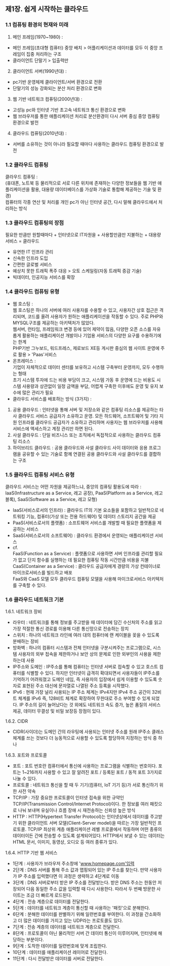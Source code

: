 ## 제1장. 쉽게 시작하는 클라우드
### 1.1 컴퓨팅 환경의 현재와 미래
1. 메인 프레임(1970~1980) : 
- 메인 프레임(초대형 컴퓨터) 중앙 배치 > 어플리케이션과 데이터를 모두 이 중앙 프레임이 집중 처리하는 구조  
- 클라이언트 단말기 > 입출력만
    
2. 클라이언트 서버(1990년대) :
- pc기반 운영체제 클라이언트/서버 환경으로 전환
- 단말기의 성능 강화되는 분산 처리 환경으로 변화

3. 웹 기반 네트워크 컴퓨팅(2000년대) :  
- 고성능 pc와 인터넷 기반 초고속 네트워크 통신 환경으로 변화
- 웹 브라우저를 통한 애플리케이션 처리로 분산환경이 다시 서버 중심 중앙 컴퓨팅 환경으로 발전

4. 클라우드 컴퓨팅(2010년대) :
- 서버를 소유하는 것이 아니라 필요할 때마다 사용하는 클라우드 컴퓨팅 환경으로 발전

### 1.2 클라우드 컴퓨팅
클라우드 컴퓨팅 :   
(휴대폰, 노트북 등 물리적으로 서로 다른 위치에 존재하는 다양한 정보들을 웹 기반 애플리케이션을 활용, 대용량 데이터베이스를 가상화 기술로 통합해 제공하는 기술 및 환경)  
컴퓨터의 각종 연산 및 처리를 개인 pc가 아닌 인터넷 공간, 다시 말해 클라우드에서 처리하는 방식  

### 1.3 클라우드 컴퓨팅의 장점
필요한 만큼만 원할때마다 + 인터넷으로 IT자원을 + 사용할만큼만 지불하는 + 대용량 서비스 = 클라우드
- 유연한 IT 인프라 관리
- 신속한 인프라 도입
- 간편한 글로벌 서비스
- 예상치 못한 트래픽 폭주 대응 > 오토 스케일링(자동 트래픽 증감 기술)
- 빅데이터, 인공지능 서비스를 확장
  
### 1.4 클라우드 컴퓨팅 유형
- 웹 호스팅 :  
웹 호스팅은 하나의 서버에 여러 사용자를 수용할 수 있고, 사용자간 상호 접근은 격리되며, 코드를 올려 사용자가 원하는 애플리케이션을 작동할 수 있다. 주로 PHP와 MYSQL구조를 제공하는 아키텍처가 많았다.  
웹서버, 런타임, 프레임워크 변경 등에 있어 제약이 많음, 다양한 오픈 소스를 자유롭게 활용하는 애플리케이션 개발이나 기업용 서비스의 다양한 요구를 수용하기에는 한계  
PHP기반 그누보드, 워드프레스, 제로보드 XE등 게시판 중심의 웹 사이트 운영에 주로 활용 > 'Paas'서비스
- 온프레미스 :  
기업이 자체적으로 데이터 센터를 보유하고 시스템 구축부터 운영까지, 모두 수행하는 형태  
초기 시스템 투자에 드는 비용 부담이 크고, 시스템 가동 후 운영에 드는 비용도 시스템 사용량과 상관없이 일정 금액을 부담, 어렵게 구축한 이후에도 운영 및 유지 보수에 많은 관리가 필요
- 클라우드 서비스를 배포하는 방식 (3가지) :   
1. 공용 클라우드 : 인터넷을 통해 서버 및 저장소와 같은 컴퓨팅 리소스를 제공하는 타사 클라우드 서비스 공급자가 소유하고 운영. 모든 하드웨어, 소프트웨어 및 기타 지원 인프라를 클라우드 공급자가 소유하고 관리하며 사용자는 웹 브라우저를 사용해 서비스에 액세스하고 계정 관리만 하면 된다.  
2. 사설 클라우드 : 단일 비즈니스 또는 조직에서 독접적으로 사용하는 클라우드 컴퓨팅 리소스  
3. 하이브리드 클라우드 : 공용 클라우드와 사설 클라우드 사이 데이터와 응용 프로그램을 공유할 수 있는 기술로 함께 연결된 공용 클라우드와 사설 클라우드를 결합하는 구조 

### 1.5 클라우드 컴퓨팅 서비스 유형
클라우드 서비스는 어떤 자원을 제공하느냐, 중앙의 컴퓨팅 활용도에 따라 : IaaS(Infrastructure as a Service, 레고 공장), PaaS(Platform as a Service, 레고 블록), SaaS(Software as a Service, 레고 모형)  
- IaaS(서비스로서의 인프라) : 클라우드 IT의 기본 요소들을 포함하고 일반적으로 네트워킹 기능, 컴퓨터(가상 또는 전용 하드웨어) 및 데이터 스토리지 공간을 제공 
- PaaS(서비스로서의 플랫폼) : 소프트웨어 서비스를 개발할 때 필요한 플랫폼을 제공하는 서비스
- SaaS(서비스로서의 소프트웨어) : 클라우드 환경에서 운영되는 애플리케이션 서비스
- cf.  
  FaaS(Function as a Service) : 플랫폼으로 사용하면 서버 인프라를 관리할 필요가 없고 단지 함수를 실행하는 데 필요한 컴퓨팅 작동 시간만큼 비용을 지불  
  CaaS(Container as a Service) : 클라우드 공급자에게 경량의 가상 컨테이너로 마이크로서비스를 빌드하고 배포  
  FaaS와 CaaS 모델 모두 클라우드 컴퓨팅 모델을 사용해 마이크로서비스 아키텍처를 구축할 수 있다.

### 1.6 클라우드 네트워크 기본  
1.6.1. 네트워크 장비
- 라우터 : 네트워크를 통해 정보를 주고받을 때 데이터에 담긴 수신처의 주소를 읽고 가장 적절한 통신 경로를 이용해 다른 통신망으로 전송하는 장치
- 스위치 : 하나의 네트워크 라인에 여러 대의 컴퓨터에 랜 케이블을 꽂을 수 있도록 분배하는 장비
- 방화벽 : 하나의 컴퓨터 시스템과 전체 인터넷을 구분시켜주는 프로그램으로, 시스템 사용자의 외부 접속을 제한하거나 보안 상의 문제로 인한 외부인의 사용을 제한하는데 사용
- IP주소와 도메인 : IP주소를 통해 컴퓨터는 인터넷 서버로 접속할 수 있고 호스트 컴퓨터를 식별할 수 있다. 하지만 인터넷이 급격히 확대되면서 사용자들이 IP주소를 기억하기 어려워졌고 도메인 네임, 즉 사용자의 입장에서 쉽게 이용할 수 있도록 숫자로 표현된 주소 대신에 문자열로 나열된 주소 등록을 시작했다.
- IPv6 : 현재 가장 널리 사용되는 IP 주소 체계는 IPv4지만 IPv4 주소 공간이 32비트 체계를 IPv6 즉, 128비트 체계로 확장하여 무한대로 주소 부여할 수 있게 되었다. IP 주소의 길이 늘어났다는 것 외에도 네트워크 속도 증가, 높은 품질의 서비스 제공, 데이터 무결성 및 비밀 보장등 장점이 있다.  

1.6.2. CIDR  
- CIDR(사이더)는 도메인 간의 라우팅에 사용되는 인터넷 주소를 원래 IP주소 클래스 체계를 쓰는 것보다 더 능동적으로 사용할 수 있도록 할당하여 지정하는 방식 중 하나  

1.6.3. 포트와 프로토콜
- 포트 : 포트 번호란 컴퓨터에서 통신에 사용하는 프로그램을 식별하는 번호이다. 포트는 1~216까지 사용할 수 있고 잘 알려진 포트 / 등록된 포트 / 동적 포트 3가지로 나눌 수 있다.
- 프로토콜 : 네트워크 통신을 할 때 두 기기(컴퓨터, IoT 기기 등)가 서로 통신하기 위한 사전 약속
- TCP/IP : 가장 중요한 프로토콜이 인터넷 접속을 위한 규약인 TCP/IP(Transmission Control/Internet Protocol)이다. 한 정보를 여러 패킷으로 나눠 보내며 유실이나 흐름 장애 시 재전송하는 신뢰성 높은 방식
- HTTP : HTTP(Hypertext Transfer Protocol)는 인터넷상에서 데이터를 주고받기 위한 클라이언트 서버 모델(Client-Server model)을 따르는 가장 일반적인 프로토콜. TCP/IP 최상위 계층 애플리케이션 레벨 프로콜에서 작동하며 어떤 종류의 데이터이든 간에 전송할 수 있도록 설계되어있다. HTTP에서 보낼 수 있는 데이터는 HTML 문서, 이미지, 동영상, 오디오 등 여러 종류가 있다. 
   
1.6.4. HTTP 기반 웹 서비스
- 1단계 : 사용자가 브라우저 주소창에 'www.homepage.com'입력
- 2단계 : DNS 서버를 통해 주소 값과 맵핑되어 있는 IP 주소를 찾는다. 만약 사용자가 IP 주소를 입력했다면 이 과정은 생략하고 4단계로 이동
- 3단계 : DNS 서버로부터 받은 IP 주소를 전달받는다. 받은 DNS 주소는 한동안 저장되어 다음 동일한 주소 값을 입력할 때 다시 사용한다. 따라서 두 번째 방문한 사이트는 조금 더 빠르게 로드된다.
- 4단계 : 전송 계층으로 데이터를 전달한다.
- 5단계 : 데이터를 네트워크 계층이 통신할 때 사용하는 '패킷'으로 분해한다.
- 6단계 : 분해한 데이터를 판별하기 위해 일련번호를 부여한다. 이 과정을 간소화하고 더 많은 데이터를 가지고 있는 UDP라는 프로토콜도 있다.
- 7단계 : 전송 계층의 데이터를 네트워크 계층으로 전달한다.
- 8단계 : 프로토콜이 아닌 물리적인 서버 간 데이터 통신이 이루어지며, 인터넷에 해당하는 부분이다.
- 9단계 : 도착한 데이터를 일련번호에 맞게 조립한다.
- 10단계 : 데이터를 애플리케이션 레이어로 전달한다.
- 11단계 : 다시 전달받은 데이터를 서버로 전달한다. 


